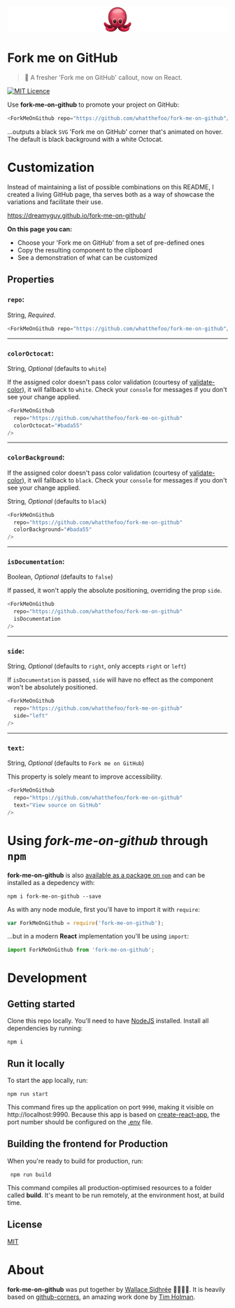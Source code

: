 ![Fork me on GitHub](https://raw.githubusercontent.com/whatthefoo/fork-me-on-github/master/docs/fork-me-on-github-logo-github-full-width.png "A fresher 'Fork me on GitHub' callout, now on React")

# Fork me on GitHub

> :octopus: A fresher 'Fork me on GitHub' callout, now on React.

[![MIT Licence](https://img.shields.io/badge/license-MIT-blue.svg)](https://github.com/whatthefoo/fork-me-on-github/blob/master/LICENSE)

Use **fork-me-on-github** to promote your project on GitHub:

```javascript
<ForkMeOnGithub repo="https://github.com/whatthefoo/fork-me-on-github"/>
```

...outputs a black `SVG` 'Fork me on GitHub' corner that's animated on hover. The default is black background with a white Octocat.

# Customization

Instead of maintaining a list of possible combinations on this README, I created a living GitHub page, tha serves both as a way of showcase the variations and facilitate their use.

https://dreamyguy.github.io/fork-me-on-github/

**On this page you can:**

- Choose your 'Fork me on GitHub' from a set of pre-defined ones
- Copy the resulting component to the clipboard
- See a demonstration of what can be customized

## Properties

### `repo`:

String, _Required_.

```javascript
<ForkMeOnGithub repo="https://github.com/whatthefoo/fork-me-on-github"/>
```
---
### `colorOctocat`:

String, _Optional_ (defaults to `white`)

If the assigned color doesn't pass color validation (courtesy of [validate-color][5]), it will fallback to `white`. Check your `console` for messages if you don't see your change applied.

```javascript
<ForkMeOnGithub
  repo="https://github.com/whatthefoo/fork-me-on-github"
  colorOctocat="#bada55"
/>
```
---
### `colorBackground`:

If the assigned color doesn't pass color validation (courtesy of [validate-color][5]), it will fallback to `black`. Check your `console` for messages if you don't see your change applied.

String, _Optional_ (defaults to `black`)

```javascript
<ForkMeOnGithub
  repo="https://github.com/whatthefoo/fork-me-on-github"
  colorBackground="#bada55"
/>
```
---
### `isDocumentation`:

Boolean, _Optional_ (defaults to `false`)

If passed, it won't apply the absolute positioning, overriding the prop `side`.

```javascript
<ForkMeOnGithub
  repo="https://github.com/whatthefoo/fork-me-on-github"
  isDocumentation
/>
```
---
### `side`:

String, _Optional_ (defaults to `right`, only accepts `right` or `left`)

If `isDocumentation` is passed, `side` will have no effect as the component won't be absolutely positioned.

```javascript
<ForkMeOnGithub
  repo="https://github.com/whatthefoo/fork-me-on-github"
  side="left"
/>
```
---
### `text`:

String, _Optional_ (defaults to `Fork me on GitHub`)

This property is solely meant to improve accessibility.

```javascript
<ForkMeOnGithub
  repo="https://github.com/whatthefoo/fork-me-on-github"
  text="View source on GitHub"
/>
```

# Using _fork-me-on-github_ through `npm`

**fork-me-on-github** is also [available as a package on `npm`](https://www.npmjs.com/package/fork-me-on-github) and can be installed as a depedency with:

    npm i fork-me-on-github --save

As with any node module, first you'll have to import it with `require`:

```javascript
var ForkMeOnGithub = require('fork-me-on-github');
```

...but in a modern **React** implementation you'll be using `import`:

```javascript
import ForkMeOnGithub from 'fork-me-on-github';
```

# Development

## Getting started

Clone this repo locally. You'll need to have [NodeJS][6] installed. Install all dependencies by running:

    npm i

## Run it locally

To start the app locally, run:

    npm run start

This command fires up the application on port `9990`, making it visible on http://localhost:9990. Because this app is based on [create-react-app][2], the port number should be configured on the [.env](https://github.com/whatthefoo/fork-me-on-github/blob/master/.env#L1) file.

## Building the frontend for Production

When you're ready to build for production, run:

     npm run build

This command compiles all production-optimised resources to a folder called **build**. It's meant to be run remotely, at the environment host, at build time.

## License

[MIT](LICENSE)

# About

**fork-me-on-github** was put together by [Wallace Sidhrée][1] 👨‍💻🇳🇴. It is heavily based on [github-corners][3], an amazing work done by [Tim Holman][4].

  [1]: http://sidhree.com/
  [2]: https://facebook.github.io/create-react-app/
  [3]: https://github.com/tholman/github-corners
  [4]: http://tholman.com
  [5]: https://github.com/dreamyguy/validate-color
  [6]: https://nodejs.org/
